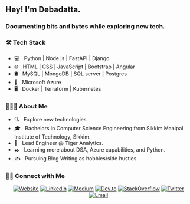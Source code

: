 <h2> Hey! I'm Debadatta.</h2>
<h3>Documenting bits and bytes while exploring new tech.<h3>

<h3>🛠 Tech Stack</h3>

- 💻 &nbsp; Python | Node.js | FastAPI | Django 
- 🌐 &nbsp; HTML | CSS | JavaScript | Bootstrap | Angular
- 🛢 &nbsp; MySQL | MongoDB | SQL server | Postgres
- 🔧 &nbsp; Microsoft Azure 
- 🖥 &nbsp; Docker | Terraform | Kubernetes

<h3> 👨🏻‍💻 About Me </h3>

- 🔍 &nbsp; Explore new technologies 
- 🎓 &nbsp; Bachelors in Computer Science Engineering from Sikkim Manipal Institute of Technology, Sikkim.
- 🏢 &nbsp; Lead Engineer @ Tiger Analytics.
- ✒️ &nbsp; Learning more about DSA, Azure capabilities, and Python.
- ✍️ &nbsp; Pursuing Blog Writing as hobbies/side hustles.

<h3> 🤝🏻 Connect with Me </h3>
<p align="center">
<a href="https://ddb95.github.io/"><img alt="Website" src="https://img.shields.io/badge/Website-https://ddb95.github.io/-blue?style=flat-square&logo=google-chrome"></a>
<a href="https://www.linkedin.com/in/ddb95/"><img alt="LinkedIn" src="https://img.shields.io/badge/LinkedIn-Debadatta%20Bhattacharjee-blue?style=flat-square&logo=linkedin"></a>
<a href="https://medium.com/@ddb95"><img alt="Medium" src="https://img.shields.io/badge/Medium-Debadatta%20Bhattacharjee-blue?style=flat-square&logo=medium"></a>
<a href="https://dev.to/ddb95"><img alt="Dev.to" src="https://img.shields.io/badge/Dev.to-Debadatta%20Bhattacharjee-blue?style=flat-square&logo=dev.to"></a>
<a href="https://stackoverflow.com/users/9255297/debadatta"><img alt="StackOverflow" src="https://img.shields.io/badge/Stackoverflow-Debadatta%20Bhattacharjee-blue?style=flat-square&logo=stackoverflow"></a>
<a href="https://www.twitter.com/moharbh"><img alt="Twitter" src="https://img.shields.io/badge/Twitter-Debadatta%20Bhattacharjee-blue?style=flat-square&logo=twitter"></a>
<a href="mailto:debadattabhattacharjee23@gmail.com"><img alt="Email" src="https://img.shields.io/badge/Email-debadattabhattacharjee23@gmail.com-blue?style=flat-square&logo=gmail"></a>
</p>
